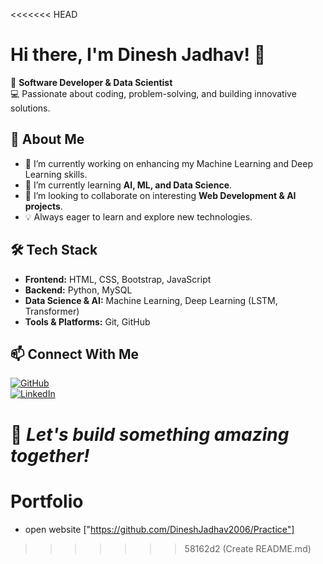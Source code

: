 <<<<<<< HEAD
# Hi there, I'm Dinesh Jadhav! 👋

🚀 **Software Developer & Data Scientist**  
💻 Passionate about coding, problem-solving, and building innovative solutions.

## 🚀 About Me
- 🔭 I’m currently working on enhancing my Machine Learning and Deep Learning skills.
- 🌱 I’m currently learning **AI, ML, and Data Science**.
- 👯 I’m looking to collaborate on interesting **Web Development & AI projects**.
- 💡 Always eager to learn and explore new technologies.

## 🛠 Tech Stack
- **Frontend:** HTML, CSS, Bootstrap, JavaScript  
- **Backend:** Python, MySQL  
- **Data Science & AI:** Machine Learning, Deep Learning (LSTM, Transformer)  
- **Tools & Platforms:** Git, GitHub

## 📫 Connect With Me
[![GitHub](https://img.shields.io/badge/GitHub-000?style=for-the-badge&logo=github)](https://github.com/)  
[![LinkedIn](https://img.shields.io/badge/LinkedIn-blue?style=for-the-badge&logo=linkedin)](https://linkedin.com/)  

🌟 _Let's build something amazing together!_
=======
# Portfolio
- open website ["https://github.com/DineshJadhav2006/Practice"] 
>>>>>>> 58162d2 (Create README.md)
